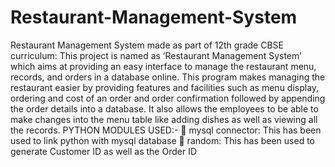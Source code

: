 # Restaurant-Management-System
Restaurant Management System made as part of 12th grade CBSE curriculum:
This project is named as ‘Restaurant Management System’ which aims at providing an easy interface to manage the restaurant menu, records, and orders in a database online. This
program makes managing the restaurant easier by providing features and facilities such as menu display, ordering and cost of an order and order confirmation followed by appending the
order details into a database. It also allows the employees to be able to make changes into the menu table like adding dishes as well as viewing all the records.
PYTHON MODULES USED:-
 mysql connector:
This has been used to link python with mysql database
 random:
This has been used to generate Customer ID as well as the Order ID
